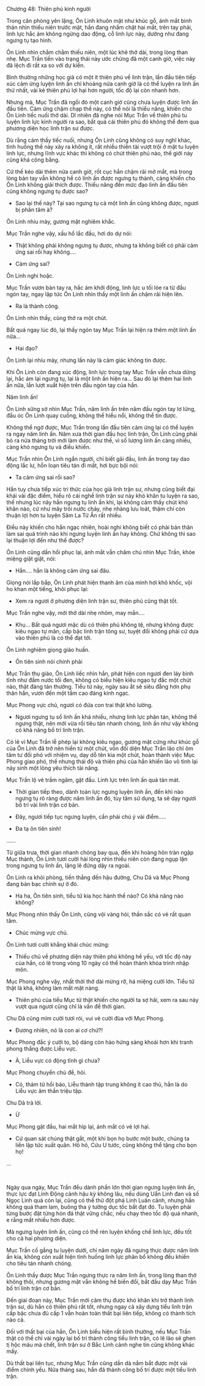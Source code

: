 




Chương 48: Thiên phú kinh người


Trong căn phòng yên lặng, Ôn Linh khuôn mặt như khúc gỗ, ánh mắt bình thản nhìn thiếu niên trước mặt, hắn đang nhắm chặt hai mắt, trên tay phải, linh lực hắc ám không ngừng dao động, cỗ linh lực này, dường như đang ngưng tụ tạo hình.

Ôn Linh nhìn chằm chằm thiếu niên, một lúc khẽ thở dài, trong lòng than nhẹ. Mục Trần tiến vào trạng thái này ước chừng đã một canh giờ, việc này đã lệch đi rất xa so với dự kiến.

Bình thường những học giả có một ít thiên phú về linh trận, lần đầu tiên tiếp xúc cảm ứng luyện linh ấn chỉ khoảng nửa canh giờ là có thể luyện ra linh ấn thứ nhất, vài kẻ thiên phú lợi hại hơn người, tốc độ lại còn nhanh hơn.

Nhưng mà, Mục Trần đã ngồi đó một canh giờ cũng chưa luyện được linh ấn đầu tiên. Cảm ứng chậm chạp thế này, có thể nói là thiểu năng, khiến cho Ôn Linh tiếc nuối thở dài. Dĩ nhiên đã nghe nói Mục Trần về thiên phú tu luyện linh lực kinh người ra sao, bất quá cái thiên phú đó không thể đem qua phương diện học linh trận sư được.

Dù rằng cảm thấy tiếc nuối, nhưng Ôn Linh cũng không có suy nghĩ khác, tình huống thế này xảy ra không ít, rất nhiều thiên tài vượt trội ở mặt tu luyện linh lực, nhưng lĩnh vực khác thì không có chút thiên phú nào, thế giới này cũng khá công bằng.

Cứ thế kéo dài thêm nửa canh giờ, rốt cục hắn chậm rãi mở mắt, mà trong lòng bàn tay vẫn không hề có linh ấn được ngưng tụ thành, càng khiến cho Ôn Linh không giải thích được. Thiểu năng đến mức đạo linh ấn đầu tiên cũng không ngưng tụ được sao?

- Sao lại thế này? Tại sao ngưng tụ cả một linh ấn cũng không được, ngươi bị phân tâm à?

Ôn Linh nhíu mày, gương mặt nghiêm khắc.

Mục Trần nghe vậy, xấu hổ lắc đầu, hơi do dự nói:

- Thật không phải không ngưng tụ được, nhưng ta không biết có phải cảm ứng sai rồi hay không....

- Cảm ứng sai?

Ôn Linh nghi hoặc.

Mục Trần vươn bàn tay ra, hắc ám khởi động, linh lực u tối lóe ra từ đầu ngón tay, ngay lập tức Ôn Linh nhìn thấy một linh ấn chậm rãi hiện lên.

- Ra là thành công.

Ôn Linh nhìn thấy, cũng thở ra một chút.

Bất quá ngay lúc đó, lại thấy ngón tay Mục Trần lại hiện ra thêm một linh ấn nữa...

- Hai đạo?

Ôn Linh lại nhíu mày, nhưng lần này là cảm giác không tin được.

Khi Ôn Linh còn đang xúc động, linh lực trong tay Mục Trần vẫn chưa dừng lại, hắc ám lại ngưng tụ, lại là một linh ấn hiện ra... Sau đó lại thêm hai linh ấn nữa, lần lượt xuất hiện trên đầu ngón tay của hắn.

Năm linh ấn!

Ôn Linh sững sờ nhìn Mục Trần, năm linh ấn trên năm đầu ngón tay lơ lửng, đầu óc Ôn Linh quay cuồng, không thể hiểu nổi, không thể tin được.

Không thể ngờ được, Mục Trần trong lần đầu tiên cảm ứng lại có thể luyện ra ngay năm linh ấn. Năm xưa thời gian đầu học linh trận, Ôn Linh cũng phải bỏ ra nửa tháng trời mới làm được như thế, vì số lượng linh ấn càng nhiều, càng khó ngưng tụ và điều khiển.

Mục Trần nhìn Ôn Linh ngẩn người, chỉ biết gãi đầu, linh ấn trong tay dao động lắc lư, hỗn loạn tiêu tán đi mất, hơi bực bội nói:

- Ta cảm ứng sai rồi sao?

Hắn tuy chưa tiếp xúc tri thức của học giả linh trận sư, nhưng cũng biết đại khái vài đặc điểm, hiểu rõ cái nghề linh trận sư này khó khăn tu luyện ra sao, thế nhưng lúc nãy hắn ngưng tụ linh ấn khi, lại không cảm thấy chút khó khăn nào, cứ như mây trôi nước chảy, nhẹ nhàng lưu loát, thậm chí còn thuận lợi hơn tu luyện Sâm La Tử Ấn rất nhiều.

Điều này khiến cho hắn ngạc nhiên, hoài nghi không biết có phải bản thân làm sai quá trình nào khi ngưng luyện linh ấn hay không. Chứ không thì sao lại thuận lợi đến như thế được?

Ôn Linh cũng dần hồi phục lại, ánh mắt vẫn chăm chú nhìn Mục Trần, khóe miệng giật giật, nói:

- Hẳn.... hẳn là không cảm ứng sai đâu.

Giọng nói lắp bắp, Ôn Linh phát hiện thanh âm của mình hơi khô khốc, vội ho khan một tiếng, khôi phục lại:

- Xem ra ngươi ở phương diện linh trận sư, thiên phú cũng thật tốt.

Mục Trần nghe vậy, mới thở dài nhẹ nhõm, may mắn....

- Khụ... Bất quá ngươi mặc dù có thiên phú không tệ, nhưng không được kiêu ngạo tự mãn, cấp bậc linh trận tông sư, tuyệt đối không phải cứ dựa vào thiên phú là có thể đạt tới.

Ôn Linh nghiêm giọng giáo huấn.

- Ôn tiên sinh nói chính phải

Mục Trần thụ giáo, Ôn Linh liếc nhìn hắn, phát hiện con ngươi đen láy bình tĩnh như đầm nước tối đen, không có biểu hiện kiêu ngạo tự đắc một chút nào, thật đáng tán thưởng. Tiểu tử này, ngày sau ắt sẽ siêu đẳng hơn phụ thân hắn, vươn đến một tầm cao đáng kinh ngạc.

Mục Phong vực chủ, ngươi có đứa con trai thật khó lường.

- Ngươi ngưng tụ số linh ấn khá nhiều, nhưng linh lực phân tán, không thể ngưng thật, nên mới vừa rồi tiêu tán nhanh chóng, linh ấn như vậy không có khả năng bố trí linh trận.

Có lẽ vì Mục Trần lễ phép lại không kiêu ngạo, gương mặt cứng như khúc gỗ của Ôn Linh đã trở nên hiền từ một chút, vốn đối diện Mục Trần lão chỉ ôm tâm tư đối phó với nhiệm vụ, dạy dỗ tên kia một chút, hoàn thành việc Mục Phong giao phó, thế nhưng thái độ và thiên phú của hắn khiến lão vô tình lại nảy sinh một lòng yêu thích tài năng.

Mục Trần lộ vẻ trầm ngâm, gật đầu. Linh lực trên linh ấn quá tản mát.

- Thời gian tiếp theo, dành toàn lực ngưng luyện linh ấn, đến khi nào ngưng tụ rõ ràng được năm linh ấn đó, tùy tâm sử dụng, ta sẽ dạy ngươi bố trí vài linh trận cơ bản.

- Đây, ngươi tiếp tục ngưng luyện, cần phải chú ý vài điểm.....

- Đa tạ ôn tiên sinh!

......

Từ giữa trưa, thời gian nhanh chóng bay qua, đến khi hoàng hôn tràn ngập Mục thành, Ôn Linh tươi cười hài lòng nhìn thiếu niên còn đang ngụp lặn trong ngưng tụ linh ấn, lặng lẽ đứng dậy ra ngoài.

Ôn Linh ra khỏi phòng, tiến thẳng đến hậu đường, Chu Dã và Mục Phong đang bàn bạc chính sự ở đó.

- Ha ha, Ôn tiên sinh, tiểu tử kia học hành thế nào? Có khả năng nào không?

Mục Phong nhìn thấy Ôn Linh, cũng vội vàng hỏi, thần sắc có vẻ rất quan tâm.

- Chúc mừng vực chủ.

Ôn Linh tươi cười khẳng khái chúc mừng:

- Thiếu chủ về phương diện này thiên phú không hề yếu, với tốc độ này của hắn, có lẽ trong vòng 10 ngày có thể hoàn thành khóa trình nhập môn.

Mục Phong nghe vậy, nhất thời thở dài mừng rỡ, há miệng cười lớn. Tiểu tử thật là khá, không làm mất mặt nàng.

- Thiên phú của tiểu Mục tử thật khiến cho người ta sợ hãi, xem ra sau này vượt qua ngươi cũng chỉ là vấn đề thời gian.

Chu Dã cũng mỉm cười tươi rói, vui vẻ cười đùa với Mục Phong.

- Đương nhiên, nó là con ai cơ chứ?!

Mục Phong đắc ý cười to, bộ dáng còn hào hứng sảng khoái hơn khi tranh phong thắng được Liễu vực.

- À, Liễu vực có động tĩnh gì chưa?

Mục Phong chuyển chủ đề, hỏi.

- Có, thám tử hồi báo, Liễu thành tập trung không ít cao thủ, hẳn là do Liễu vực âm thần triệu tập.

Chu Dã trả lời.

- Ừ

Mục Phong gật đầu, hai mắt híp lại, ánh mắt có vẻ lợi hại.

- Cứ quan sát chúng thật gắt, một khi bọn họ bước một bước, chúng ta liền lập tức xuất quân. Hô hô, Cửu U tước, cũng không thể tặng cho bọn họ!

...

​

Ngày qua ngày, Mục Trần đều dành phần lớn thời gian ngưng luyện linh ấn, thực lực đạt Linh Động cảnh hậu kỳ không lâu, nếu dùng Uẩn Linh đan và số Ngọc Linh quả còn lại, cũng có thể thử đột phá Linh Luân cảnh, nhưng hắn không quá tham lam, buông tha ý tưởng dục tốc bất đạt đó. Tu luyện phải từng bước đặt từng hòn đá thật vững chắc, nếu chạy theo tốc độ quá nhanh, e rằng mất nhiều hơn được.

Mà ngưng luyện linh ấn, cũng có thể rèn luyện khống chế linh lực, đều tốt cho cả hai phương diện.

Mục Trần cố gắng tu luyện dưới, chỉ năm ngày đã ngưng thực được năm linh ấn kia, không còn xuất hiện tình huống linh lực phân bổ không đều khiến cho tiêu tán nhanh chóng.

Ôn Linh thấy được Mục Trần ngưng thực ra năm linh ấn, trong lòng than thở không thôi, nhưng gương mặt vẫn không hề biến đổi, bắt đầu dạy Mục Trần bố trí linh trận cơ bản.

Đến giai đoạn này, Mục Trần mới cảm thụ được khó khăn khi trở thành linh trận sư, dù hắn có thiên phú rất tốt, nhưng ngay cả xây dựng tiểu linh trận cấp bậc chưa đủ cấp 1 vẫn hoàn toàn thất bại liên tiếp, không có thành tích nào cả.

Đối với thất bại của hắn, Ôn Linh biểu hiện rất bình thường, nếu Mục Trần thật có thể chỉ vài ngày lại bố trí thành công tiểu linh trận, có lẽ lão sẽ ghen tị hộc máu mà chết, linh trận sư ở Bắc Linh cảnh nghe tin cũng không khác mấy.

Dù thất bại liên tục, nhưng Mục Trần cũng dần dà nắm bắt được một vài điểm chính yếu. Nửa tháng sau, hắn đã thành công bố trí được một tiểu linh trận.




